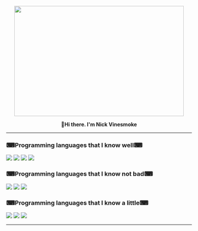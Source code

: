 <p align="center">
  <img width="460" height="300" src="https://media.giphy.com/media/26tn33aiTi1jkl6H6/giphy.gif">
</p>
<p align="center">
  <b>👋Hi there. I'm Nick Vinesmoke</b>
</p>
<hr>
<h3>⌨Programming languages that I know well⌨</h3>
<p>
<img src="https://user-images.githubusercontent.com/123866627/224480778-d4a905dc-3acb-4c24-8580-3111684d8fe1.png">
<img src="https://user-images.githubusercontent.com/123866627/224480817-658739ca-2187-487b-a1d1-9fa1a3b5a18d.png">
<img src="https://user-images.githubusercontent.com/123866627/224480841-2c3ede87-b83f-454c-9e14-d94de97c8ecf.png">
<img src="https://user-images.githubusercontent.com/123866627/224480858-1bb9dcd8-0b00-438b-92ea-17b822922110.png">
</p>
<h3>⌨Programming languages that I know not bad⌨</h3>
<p>
<img src="https://user-images.githubusercontent.com/123866627/224481090-9250c7bb-afd6-4486-9006-0c4202fbd235.png">
<img src="https://user-images.githubusercontent.com/123866627/224481125-4ca9a420-45c4-47bc-826e-d58576dcaefd.png">
<img src="https://user-images.githubusercontent.com/123866627/224481142-9a7bc007-9a86-4fd8-befd-f82352822dfd.png">
</p>
<h3>⌨Programming languages that I know a little⌨</h3>
<p>
<img src="https://user-images.githubusercontent.com/123866627/224481202-86c27104-a3e8-4c14-8f59-65c147f5ef9a.png">
<img src="https://user-images.githubusercontent.com/123866627/224481216-a386388a-6fb9-4969-b0b3-4c2eecee0e47.png">
<img src="https://user-images.githubusercontent.com/123866627/224481247-8564c13e-6f5e-47c0-b526-0fdd89c0fc74.png">
</p>
<hr>




<!--
**Nick-Vinesmoke/Nick-Vinesmoke** is a ✨ _special_ ✨ repository because its `README.md` (this file) appears on your GitHub profile.

Here are some ideas to get you started:

- 🔭 I’m currently working on ...
- 🌱 I’m currently learning ...
- 👯 I’m looking to collaborate on ...
- 🤔 I’m looking for help with ...
- 💬 Ask me about ...
- 📫 How to reach me: ...
- 😄 Pronouns: ...
- ⚡ Fun fact: ...
-->
